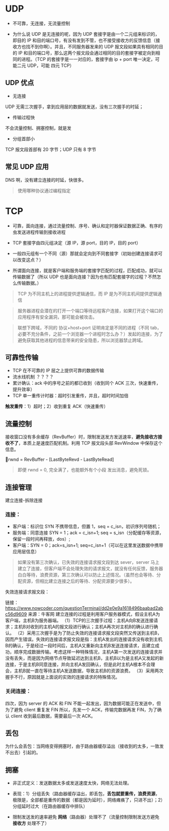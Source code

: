 # UDP

- 不可靠，无连接，无流量控制

- 为什么说 UDP 是无连接的呢，因为 UDP 套接字是由一个二元组来标识的，即目的 IP 和目的端口号，有没有发到不管，也不接受接收方的反馈信息（接收方也找不到你啊）。并且，不同服务器发来的 UDP 报文段如果具有相同的目的 IP 和目的端口号，那么这两个报文段会通过相同的目的套接字被定向到相同的进程。（TCP 的套接字是一一对应的，套接字由 ip + port 唯一决定，可能二元 UDP，可能 四元 TCP）

## UDP 优点

- 无连接

UDP 无需三次握手，拿到应用层的数据就发送，没有三次握手的时延；

- 传输过程快

不会流量控制、拥塞控制，就是发

- 分组首部小

TCP 报文段首部有 20 字节；UDP 只有 8 字节

## 常见 UDP 应用

DNS 啊，没有建立连接的时延，快很多。

> 使用哪种协议通过编程指定

# TCP

- 可靠，面向连接，通过流量控制、序号、确认和定时器保证数据正确、有序的虫发送进程传输到接收进程

- TCP 套接字由四元组决定（源 IP，源 port，目的 IP，目的 port）

- 一般四元组有一个不同（源）那就会定向到不同套接字（初始创建连接请求可以改变这点？）

- 所谓面向连接，就是客户端和服务端的套接字匹配的过程，匹配成功，就可以传输数据了（所以 UDP 也是面向连接？因为也有匹配套接字的过程？不然怎么传输数据。）

> TCP 为不同主机上的进程提供逻辑通信，而 IP 是为不同主机间提供逻辑通信

> 服务器进程会潜在的打开一个端口等待远程客户连接，如果打开这个端口的应用程序有安全漏洞，那可能会被攻击。

> 联想下跨域，不同的 协议+host+port 证明肯定是不同的进程（不同 tab，必要不充分条件，之前一个浏览器一个进程时怎么办？）发起的连接，为了避免获取其他进程的信息带来的安全隐患，所以浏览器禁止跨域。

## 可靠性传输

- TCP 在不可靠的 IP 层之上提供可靠的数据传输
- 流水线机制 ？？？？
- 累计确认：ack 中的序号之前的都已收到（收到同个 ACK 三次，快速重传，提升效率）
- TCP 单一重传计时器：超时引发重传，并且，超时时间加倍

**触发重传**：1）超时；2）收到重复 ACK（快速重传）

## 流量控制

接收窗口没有多余缓存（RevBuffer）时，限制发送发方发送速率，**避免接收方接收不了**，本质上是速度匹配机制。利用 TCP 报文段头部 RevWindow 中保存这个信息。

rwnd = RevBuffer - [LastByteRevd - LastByteRead]

> 即便 rwnd = 0, 完全满了，也能额外有个小段 发出消息，避免死锁。

## 连接管理

建立连接-拆除连接

### 连接：

- 客户端：标识位 SYN 不携带信息，但置 1，seq = c_isn，初识序列号随机；
- 服务端：同意连接 SYN = 1；ack = c_isn+1; seq = s_isn（分配缓存等资源，保留一段时间再释放，dos）;
- 客户端：SYN = 0；ack=s_isn+1; seq=c_isn+1（可以在这里发送数据中携带应用层信息）

> 如果没有第三次确认，已失效的连接请求报文段到达 sever，server 马上建立了连接，但客户端不会处理失效的请求报文，就没有任何反馈，服务器白白等待，浪费资源，第三次确认可以防止上述情况。（虽然也会等待、分配资源，但相比建立连接之后的等待、分配资源要少很多）。

失效连接请求报文段：

链接：https://www.nowcoder.com/questionTerminal/dd2e0e9a1618496baabad2abc56d9609
来源：牛客网
建立连接的过程是利用客户服务器模式，假设主机A为客户端，主机B为服务器端。
（1）TCP的三次握手过程：主机A向B发送连接请求；主机B对收到的主机A的报文段进行确认；主机A再次对主机B的确认进行确认。
（2）采用三次握手是为了防止失效的连接请求报文段突然又传送到主机B，因而产生错误。失效的连接请求报文段是指：主机A发出的连接请求没有收到主机B的确认，于是经过一段时间后，主机A又重新向主机B发送连接请求，且建立成功，顺序完成数据传输。考虑这样一种特殊情况，主机A第一次发送的连接请求并没有丢失，而是因为网络节点导致延迟达到主机B，主机B以为是主机A又发起的新连接，于是主机B同意连接，并向主机A发回确认，但是此时主机A根本不会理会，主机B就一直在等待主机A发送数据，导致主机B的资源浪费。
（3）采用两次握手不行，原因就是上面说的实效的连接请求的特殊情况。

### 关闭连接：

四次，因为 server 的 ACK 和 FIN 不能一起发出，因为数据可能正在发送中，但为了避免 client 重复发 FIN 所以，先发一个 ACK，传输完数据再发 FIN，为了确认 client 收到最后数据，需要最后一次 ACK。

## 丢包

为什么会丢包：当网络变得拥塞时，由于路由器缓存溢出（接收到的太多，一致发不出去）引起的。

## 拥塞

- 非正式定义：发送数据太多或发送速度太快，网络无法处理。

- 表现：1）分组丢失（路由器缓存溢出，即丢包，**丢包就要重传，浪费资源**，极限是，全部都是重传的数据（都是因为延时），网络瘫痪了，只进不出）；2）分组延时过大（在路由器缓存中排队）

- 限制发送发的速率避免 **网络**（路由器）处理不了（流量控制限制发送方避免 **接收方** 处理不了）




